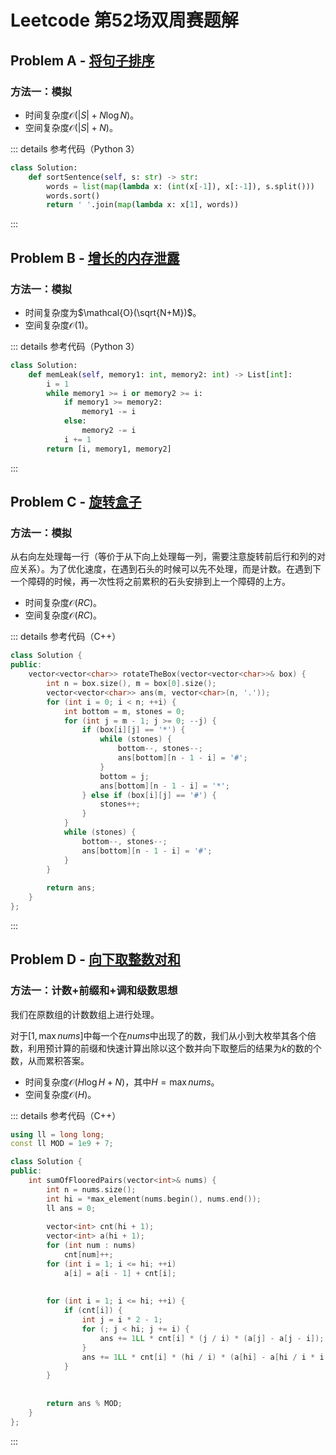 # Leetcode 第52场双周赛题解

## Problem A - [将句子排序](https://leetcode.cn/problems/sorting-the-sentence/)

### 方法一：模拟

- 时间复杂度$\mathcal{O}(|S|+N\log N)$。
- 空间复杂度$\mathcal{O}(|S|+N)$。

::: details 参考代码（Python 3）

```python
class Solution:
    def sortSentence(self, s: str) -> str:
        words = list(map(lambda x: (int(x[-1]), x[:-1]), s.split()))
        words.sort()
        return ' '.join(map(lambda x: x[1], words))
```

:::

## Problem B - [增长的内存泄露](https://leetcode.cn/problems/incremental-memory-leak/)

### 方法一：模拟

- 时间复杂度为$\mathcal{O}(\sqrt{N+M})$。
- 空间复杂度$\mathcal{O}(1)$。

::: details 参考代码（Python 3）

```python
class Solution:
    def memLeak(self, memory1: int, memory2: int) -> List[int]:
        i = 1
        while memory1 >= i or memory2 >= i:
            if memory1 >= memory2:
                memory1 -= i
            else:
                memory2 -= i
            i += 1
        return [i, memory1, memory2]
```

:::

## Problem C - [旋转盒子](https://leetcode.cn/problems/rotating-the-box/)

### 方法一：模拟

从右向左处理每一行（等价于从下向上处理每一列，需要注意旋转前后行和列的对应关系）。为了优化速度，在遇到石头的时候可以先不处理，而是计数。在遇到下一个障碍的时候，再一次性将之前累积的石头安排到上一个障碍的上方。

- 时间复杂度$\mathcal{O}(RC)$。
- 空间复杂度$\mathcal{O}(RC)$。

::: details 参考代码（C++）

```cpp
class Solution {
public:
    vector<vector<char>> rotateTheBox(vector<vector<char>>& box) {
        int n = box.size(), m = box[0].size();
        vector<vector<char>> ans(m, vector<char>(n, '.'));
        for (int i = 0; i < n; ++i) {
            int bottom = m, stones = 0;
            for (int j = m - 1; j >= 0; --j) {
                if (box[i][j] == '*') {
                    while (stones) {
                        bottom--, stones--;
                        ans[bottom][n - 1 - i] = '#';
                    }
                    bottom = j;
                    ans[bottom][n - 1 - i] = '*';
                } else if (box[i][j] == '#') {
                    stones++;
                }
            }
            while (stones) {
                bottom--, stones--;
                ans[bottom][n - 1 - i] = '#';
            }
        }
        
        return ans;
    }
};
```

:::

## Problem D - [向下取整数对和](https://leetcode.cn/problems/sum-of-floored-pairs/)

### 方法一：计数+前缀和+调和级数思想

我们在原数组的计数数组上进行处理。

对于$[1,\max{nums}]$中每一个在$nums$中出现了的数，我们从小到大枚举其各个倍数，利用预计算的前缀和快速计算出除以这个数并向下取整后的结果为$k$的数的个数，从而累积答案。

- 时间复杂度$\mathcal{O}(H\log H+N)$，其中$H=\max{nums}$。
- 空间复杂度$\mathcal{O}(H)$。

::: details 参考代码（C++）

```cpp
using ll = long long;
const ll MOD = 1e9 + 7;

class Solution {
public:
    int sumOfFlooredPairs(vector<int>& nums) {
        int n = nums.size();
        int hi = *max_element(nums.begin(), nums.end());
        ll ans = 0;
        
        vector<int> cnt(hi + 1);
        vector<int> a(hi + 1);
        for (int num : nums)
            cnt[num]++;
        for (int i = 1; i <= hi; ++i)
            a[i] = a[i - 1] + cnt[i];
        
        
        for (int i = 1; i <= hi; ++i) {
            if (cnt[i]) {
                int j = i * 2 - 1;
                for (; j < hi; j += i) {
                    ans += 1LL * cnt[i] * (j / i) * (a[j] - a[j - i]);
                }
                ans += 1LL * cnt[i] * (hi / i) * (a[hi] - a[hi / i * i - 1]);
            }
        }
        
        
        return ans % MOD;
    }
};
```

:::

<Utterances />
